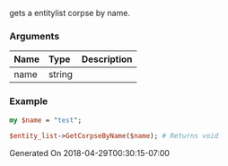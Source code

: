 gets a entitylist corpse by name.
### Arguments
**Name**|**Type**|**Description**
:---|:---|:---
name|string|

### Example

```perl
my $name = "test";

$entity_list->GetCorpseByName($name); # Returns void
```


Generated On 2018-04-29T00:30:15-07:00